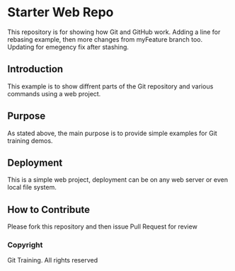 # Starter Web Repo

This repository is for showing how Git and GitHub work.
Adding a line for rebasing example, then more changes from myFeature branch too.
Updating for emegency fix after stashing.

## Introduction

This example is to show diffrent parts of the Git repository and various commands using a web project.

## Purpose

As stated above, the main purpose is to provide simple examples for Git training demos.

## Deployment

This is a simple web project, deployment can be on any web server or even local file system.

## How to Contribute

Please fork this repository and then issue Pull Request for review

### Copyright

Git Training. All rights reserved
